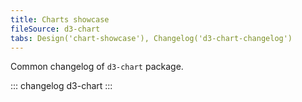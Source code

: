 ```yaml
---
title: Charts showcase
fileSource: d3-chart
tabs: Design('chart-showcase'), Changelog('d3-chart-changelog')
---
```


Common changelog of `d3-chart` package.

::: changelog d3-chart :::
